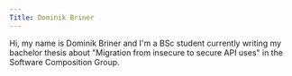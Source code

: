 ```yaml
---
Title: Dominik Briner
---
```


Hi, my name is Dominik Briner and I'm a BSc student currently writing my bachelor thesis about "Migration from insecure to secure API uses" in the Software Composition Group.
